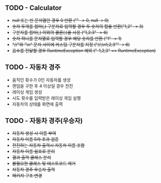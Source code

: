## TODO - Calculator
- ~~null 또는 빈 문자열인 경우 0 반환 ("" -> 0, null -> 0)~~
- ~~숫자 두개를 컴마(,) 구분자로 입력할 경우 두 숫자의 합을 반환("1,2" -> 3)~~
- ~~구분자를 컴마(,) 이외의 콜론(:)을 사용 ("1,2:3" -> 6)~~
- ~~숫자 하나를 문자열로 입력할 경우 해당 숫자를 반환 ("1" -> 1)~~
- ~~"//"와 "\n" 문자 사이에 커스텀 구분자를 지정 ("//;\n1;2;3"" -> 6)~~
- ~~음수를 전달할 경우 RuntimeException 예외 ("-1,2,3" => RuntimeException)~~

## TODO - 자동차 경주
- 움직인 횟수가 0인 자동차를 생성
- 랜덤을 구한 후 4 이상일 경우 전진
- 레이싱 게임 생성
- 시도 횟수를 입력받은 레이싱 게임 실행
- 자동차의 상태를 화면에 출력

## TODO - 자동차 경주(우승자)
- ~~자동차 생성 시 이름 부여~~
- ~~자동차 이름 5자 초과 검증~~
- ~~전진하는 자동차 출력시 자동차 이름 포함~~
- ~~자동차 이름 쉼표로 분리~~
- ~~결과 출력 클래스 분리~~
- ~~불필요한 클래스 및 테스트코드 제거~~
- ~~자동차 경주 우승자 출력~~
- ~~패키지 구조 변경~~